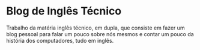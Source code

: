 # Blog de Inglês Técnico

Trabalho da matéria inglês técnico, em dupla, que consiste em fazer um blog pessoal para falar um pouco sobre nós mesmos e contar um pouco da história dos computadores, tudo em inglês.
